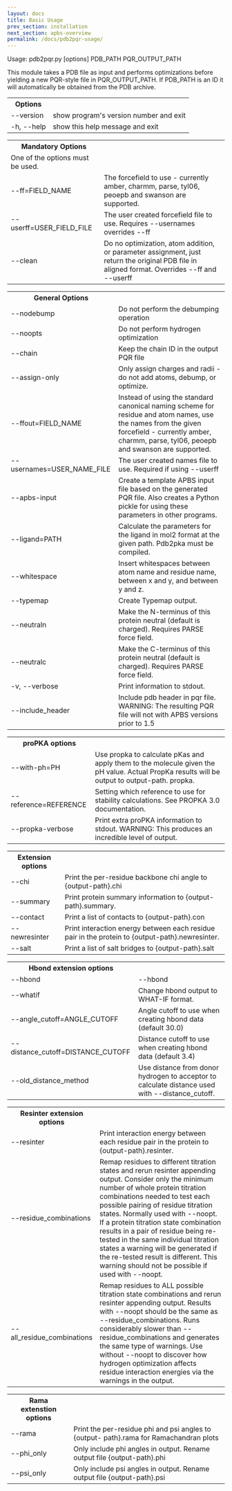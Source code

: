 ```yaml
---
layout: docs
title: Basic Usage
prev_section: installation
next_section: apbs-overview
permalink: /docs/pdb2pqr-usage/
---
```



<style>.section-nav {display:none;}</style>



Usage: pdb2pqr.py [options] PDB_PATH PQR_OUTPUT_PATH

This module takes a PDB file as input and performs optimizations before
yielding a new PQR-style file in PQR_OUTPUT_PATH. If PDB_PATH is an ID it will
automatically be obtained from the PDB archive.

<table>
<th>Options</th>
<tr><td>--version</td><td>show program's version number and exit</td></tr>
<tr><td>-h, --help</td><td>show this help message and exit</td></tr>
</table>

<table>
<th>Mandatory Options</th>
<tr><td>One of the options must be used.</td></tr>
<tr><td>--ff=FIELD_NAME</td><td> The forcefield to use - currently amber, charmm,
parse, tyl06, peoepb and swanson are supported.</td></tr>
<tr><td>--userff=USER_FIELD_FILE</td><td>The user created forcefield file to use. Requires --usernames overrides --ff</td></tr>
<tr><td>--clean</td><td>Do no optimization, atom addition, or parameter assignment, just return the original PDB file in aligned format. Overrides --ff and --userff</td></tr>
</table>

<table>
<th>General Options</th>
<tr><td>--nodebump</td><td>Do not perform the debumping operation</td></tr>
<tr><td>--noopts</td><td>Do not perform hydrogen optimization</td></tr>
<tr><td>--chain</td><td>Keep the chain ID in the output PQR file</td></tr>
<tr><td>--assign-only </td><td>Only assign charges and radii - do not add atoms,
debump, or optimize.</td></tr>
<tr><td>--ffout=FIELD_NAME</td><td>Instead of using the standard canonical naming scheme
for residue and atom names, use the names from the given forcefield - currently amber, charmm, parse, tyl06, peoepb and swanson are supported.</td></tr>
<tr><td>--usernames=USER_NAME_FILE</td><td>The user created names file to use. Required if using
--userff</td></tr>
<tr><td>--apbs-input</td><td>Create a template APBS input file based on the generated PQR file.  Also creates a Python pickle for using these parameters in other programs.</td></tr>
<tr><td>--ligand=PATH </td><td>Calculate the parameters for the ligand in mol2 format
at the given path. Pdb2pka must be compiled.</td></tr>
<tr><td>--whitespace</td><td>Insert whitespaces between atom name and residue name,
between x and y, and between y and z.</td></tr>
<tr><td>--typemap</td><td>Create Typemap output.</td></tr>
<tr><td>--neutraln</td><td>Make the N-terminus of this protein neutral (default is charged). Requires PARSE force field.</td></tr>
<tr><td>--neutralc</td><td>Make the C-terminus of this protein neutral (default is charged). Requires PARSE force field.</td></tr>
<tr><td>-v, --verbose</td><td>Print information to stdout.</td></tr>
<tr><td>--include_header</td><td>Include pdb header in pqr file. WARNING: The resulting PQR file will not with APBS versions prior to 1.5</td></tr>
</table>

<table>
<th>proPKA options</th>
<tr><td>--with-ph=PH</td><td>Use propka to calculate pKas and apply them to the
molecule given the pH value. Actual PropKa results will be output to output-path. propka.</td></tr>
<tr><td>--reference=REFERENCE</td><td>Setting which reference to use for stability
calculations. See PROPKA 3.0 documentation.</td></tr>
<tr><td>--propka-verbose</td><td>Print extra proPKA information to stdout. WARNING:
This produces an incredible level of output.</td></tr>
</table>

<table>
<th>Extension options</th>
<tr><td>--chi</td><td>Print the per-residue backbone chi angle to {output-path}.chi</td></tr>
<tr><td>--summary</td><td>Print protein summary information to {output-path}.summary.</td>
</tr>
<tr><td>--contact</td><td>Print a list of contacts to {output-path}.con</td></tr>
<tr><td>--newresinter</td><td>Print interaction energy between each residue pair in
the protein to {output-path}.newresinter.</td></tr>
<tr><td>--salt</td><td>Print a list of salt bridges to {output-path}.salt</td></tr>
</table>

<table>
<th>Hbond extension options</th>
<tr><td>--hbond</td><td>--hbond</td></tr>
<tr><td>--whatif</td><td>Change hbond output to WHAT-IF format.</td></tr>
<tr><td>--angle_cutoff=ANGLE_CUTOFF</td><td>Angle cutoff to use when creating hbond data (default 30.0)</td>
</tr>
<tr><td>--distance_cutoff=DISTANCE_CUTOFF</td><td>Distance cutoff to use when creating hbond data (default 3.4)</td></tr>
<tr><td>--old_distance_method</td><td>Use distance from donor hydrogen to acceptor to
calculate distance used with --distance_cutoff.</td></tr>
</table>

<table>
<th>Resinter extension options</th>
<tr><td>--resinter</td><td>Print interaction energy between each residue pair in
the protein to {output-path}.resinter.</td></tr>
<tr><td>--residue_combinations</td><td>Remap residues to different titration states and rerun
resinter appending output. Consider only the minimum
number of whole protein titration combinations needed
to test each possible pairing of residue titration
states. Normally used with --noopt. If a protein
titration state combination results in a pair of
residue being  re-tested in the same individual
titration states a warning will be generated if the
re-tested result is different. This warning should not
be possible if used with --noopt.</td></tr>
<tr><td>--all_residue_combinations</td><td>Remap residues to ALL possible titration state
combinations and rerun resinter appending output.
Results with --noopt should be the same as
--residue_combinations. Runs considerably slower than
--residue_combinations and generates the same type of
warnings.  Use without --noopt to discover how
hydrogen optimization affects residue  interaction
energies via the warnings in the output.</td></tr>
</table>

<table>
	<th>Rama extenstion options</th>
	<tr><td>--rama</td><td>Print the per-residue phi and psi angles to {output-
                        path}.rama for Ramachandran plots</td>
                    </tr>
<tr><td>--phi_only</td><td>Only include phi angles in output. Rename output file
                        {output-path}.phi</td></tr>
<tr><td>--psi_only</td><td>Only include psi angles in output. Rename output file
                        {output-path}.psi</td></tr>
</table>